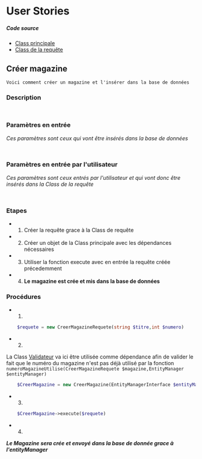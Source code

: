 # User Stories
##### Code source
* [Class principale](../../src/UserStories/CreerMagazine/CreerMagazine.php)
* [Class de la requête](../../src/UserStories/CreerMagazine/CreerMagazineRequete.php)
## Créer magazine
``` Voici comment créer un magazine et l'insérer dans la base de données ```
### Description
``
``
### Paramètres en entrée 
_Ces paramètres sont ceux qui vont être insérés dans la base de données_
```php
    
```
### Paramètres en entrée par l'utilisateur
_Ces paramètres sont ceux entrés par l'utilisateur et qui vont donc être insérés dans la Class de la requête_
````php
    
````

### Etapes
* 1. Créer la requête grace à la Class de requête
* 2. Créer un objet de la Class principale avec les dépendances nécessaires
* 3. Utiliser la fonction execute avec en entrée la requête créée précedemment
* 4. **Le magazine est crée et mis dans la base de données**

### Procédures
* 1.
```php
    $requete = new CreerMagazineRequete(string $titre,int $numero)
```
* 2. 
La Class [Validateur](../../src/Validateurs/Validateur.php) va ici être utilisée comme dépendance afin de valider le fait que le numéro du magazine n'est pas déjà utilisé par la fonction `numeroMagazineUtilise(CreerMagazineRequete $magazine,EntityManager $entityManager)`

```php
    $CreerMagazine = new CreerMagazine(EntityManagerInterface $entityManager, ValidatorInterface $validator, Validateur $validateurBDD)
```
* 3.
```php
    $CreerMagazine->execute($requete)
```
* 4.
**_Le Magazine sera crée et envoyé dans la base de donnée grace à l'entityManager_**








